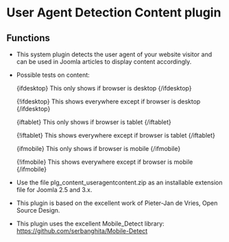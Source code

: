 User Agent Detection Content plugin
====================================

Functions
---------

* This system plugin detects the user agent of your website visitor and can be used in Joomla articles to display content accordingly.

* Possible tests on content:

   {ifdesktop} This only shows if browser is desktop {/ifdesktop}

   {!ifdesktop} This shows everywhere except if browser is desktop {/ifdesktop}

   {iftablet} This only shows if browser is tablet {/iftablet}

   {!iftablet} This shows everywhere except if browser is tablet {/iftablet}

   {ifmobile} This only shows if browser is mobile {/ifmobile}

   {!ifmobile} This shows everywhere except if browser is mobile {/ifmobile}

* Use the file plg_content_useragentcontent.zip as an installable extension file for Joomla 2.5 and 3.x.

* This plugin is based on the excellent work of Pieter-Jan de Vries, Open Source Design.

* This plugin uses the excellent Mobile_Detect library: https://github.com/serbanghita/Mobile-Detect
